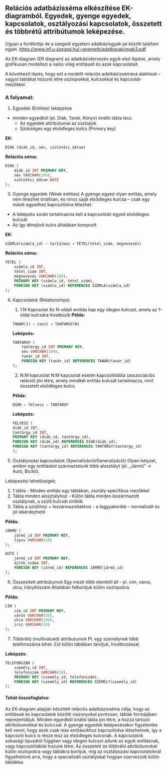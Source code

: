 <h2>Relációs adatbázisséma elkészítése EK-diagramból. Egyedek, gyenge egyedek, kapcsolatok, osztályozási kapcsolatok, összetett és többrétű attribútumok leképezése.</h2>

Ugyan a fordítottja de a szegedi egyetem adatbázisgyak-jai között találtam egyet.
https://www.inf.u-szeged.hu/~gnemeth/adatbgyak/gyak3.pdf


Az EK-diagram (ER diagram) az adatbázistervezés egyik első lépése, amely grafikusan modellezi a valós világ entitásait és azok kapcsolatait.

A következő lépés, hogy ezt a modellt relációs adatbázissémává alakítsuk – vagyis táblákat hozunk létre oszlopokkal, kulcsokkal és kapcsolat-mezőkkel.


<h3>A folyamat:</h3>

1. Egyedek (Entities) leképzése
- minden egyedből (pl. Diák, Tanár, Könyv) önálló tábla lesz.
   - Az egyedek attribútumai az oszlopok.
   - Szükséges egy elsődleges kulcs (Primary key)

**EK:**
```
DIÁK (diák_id, név, születési_dátum)
```

**Relációs séma:**
```sql
DIÁK (
    diák_id INT PRIMARY KEY,
    név VARCHAR(100),
    születési_dátum DATE
);
```


3. Gyenge egyedek (Weak entities)
A gyenge egyed olyan entitás, amely nem létezhet önállóan, és nincs saját elsődleges kulcsa – csak egy másik egyedhez kapcsolódva létezhet.

- A leképzés során tartalmaznia kell a kapcsolódó egyed elsődleges kulcsát
- Az így létrejövő kulcs általában kompozit

**EK:**
```
SZÁMLA(számla_id) – tartalmaz → TÉTEL(tétel_szám, megnevezés)
```

**Relációs séma:**
```sql
TÉTEL (
    számla_id INT,
    tétel_szám INT,
    megnevezés VARCHAR(100),
    PRIMARY KEY (számla_id, tétel_szám),
    FOREIGN KEY (számla_id) REFERENCES SZÁMLA(számla_id)
);
```


4. Kapcsolatok (Relationships)

    1. 1:N Kapcsolat
    Az N-oldali entitás kap egy idegen kulcsot, amely az 1-oldal kulcsára hivatkozik
    **Példa:**
    ```
    TANÁR(1) – tanít → TANTÁRGY(N)
    ```

    **Leképzés:**
    ```sql
    TANTÁRGY (
        tantárgy_id INT PRIMARY KEY,
        név VARCHAR(100),
        tanár_id INT,
        FOREIGN KEY (tanár_id) REFERENCES TANÁR(tanár_id)
    );
    ```

    2. N:M kapcsolat
    N:M kapcsolat esetén kapcsolótábla (asszociációs reláció) jön létre, amely mindkét entitás kulcsát tartalmazza, mint összetett elsődleges kulcs.

    **Példa:**
    ```
    DIÁK – felvesz – TANTÁRGY
    ```

    **Leképzés:**
    ```sql
    FELVESZ (
    diák_id INT,
    tantárgy_id INT,
    PRIMARY KEY (diák_id, tantárgy_id),
    FOREIGN KEY (diák_id) REFERENCES DIÁK(diák_id),
    FOREIGN KEY (tantárgy_id) REFERENCES TANTÁRGY(tantárgy_id)
    );
    ```

5. Osztályozási kapcsolatok (Specializáció/Generalizáció)
Olyan helyzet, amikor egy entitásból származtatunk több alosztályt (pl. „Jármű” → Autó, Bicikli).

Leképezési lehetőségek:
1. 1 tábla - Minden entitás egy táblában, osztály-specifikus mezőkkel
2. Tábla minden alosztályhoz - Külön tábla minden leszármazott osztálynak, a szülő kulcsát öröklik
3. Tábla a szülőhöz + leszármazottakhoz - a leggyakoribb - normalizált és jól lekérdezhető

**Példa:**
```sql
JÁRMŰ (
    jármű_id INT PRIMARY KEY,
    típus VARCHAR(20)
);

AUTÓ (
    jármű_id INT PRIMARY KEY,
    ajtók_száma INT,
    FOREIGN KEY (jármű_id) REFERENCES JÁRMŰ(jármű_id)
);
```


6. Összesített attribútumok
Egy mező több elemből áll - pl. cím, város, utca, irányítószám
Általában felbontjuk külön oszlopokra.

**Példa:**
```sql
CÍM (
    cím_id INT PRIMARY KEY,
    város VARCHAR(50),
    utca VARCHAR(100),
    irsz VARCHAR(10)
);
```

7. Többrétű (multivalued) attributumok
Pl. egy személynek több telefonszáma lehet.
Ezt külön táblában tároljuk, hivatkozással.

**Leképzés:**
```sql
TELEFONSZÁM (
    személy_id INT,
    telefonszám VARCHAR(20),
    PRIMARY KEY (személy_id, telefonszám),
    FOREIGN KEY (személy_id) REFERENCES SZEMÉLY(személy_id)
);
```



<h4>Tehát összefoglalva:</h4>
Az EK-diagram alapján készített relációs adatbázisséma célja, hogy az entitások és kapcsolatok közötti viszonyokat pontosan, táblák formájában reprezentáljuk. Minden egyedből önálló tábla jön létre, a hozzá tartozó attribútumokkal és kulccsal. A gyenge egyedek leképezésekor figyelembe kell venni, hogy azok csak más entitásokhoz kapcsolódva létezhetnek, így a kapcsoló kulcs is része lesz az elsődleges kulcsnak. A kapcsolatok sokasági típusától függően vagy idegen kulcsot adunk az egyik entitásnak, vagy kapcsolótáblát hozunk létre. Az összetett és többrétű attribútumokat külön oszlopokra vagy táblákra bontjuk, míg az osztályozási kapcsolatoknál figyelhetünk arra, hogy a specializált osztályokat hogyan szervezzük külön táblákba.